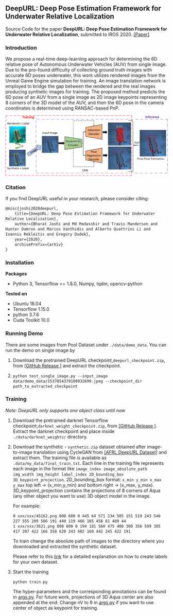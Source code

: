 ## DeepURL: Deep Pose Estimation Framework for Underwater Relative Localization
Source Code for the paper  **DeepURL: Deep Pose Estimation Framework for Underwater Relative Localization**, 
submitted to IROS 2020. [[Paper]](https://arxiv.org/abs/2003.05523)

### Introduction
We propose a real-time deep-learning approach for determining the 6D relative pose of Autonomous Underwater  Vehicles (AUV) from single image. 
Due  to  the  pro-found difficulty of collecting ground truth images with accurate 6D poses underwater, this work utilizes 
rendered images from the  Unreal  Game  Engine  simulation  for  training.  An  image translation  network  is  employed  to
bridge  the  gap  between the  rendered  and  the  real  images  producing  synthetic  images for  training.  The  proposed
method  predicts  the  6D  pose  of  an AUV  from  a  single  image  as 2D  image  keypoints  representing 8 
corners  of  the  3D  model  of  the  AUV,  and  then  the  6D pose in the camera coordinates is determined using RANSAC-based  PnP. 

[![Click on Image for Deep URL YouTube Video ](./images/deepcl_pipeline.png)](https://www.youtube.com/watch?v=gh6iDQmETaM)

### Citation
If you find DeepURL useful in your research, please consider citing:

    @misc{joshi2020deepurl,
        title={DeepURL: Deep Pose Estimation Framework for Underwater Relative Localization},
        author={Bharat Joshi and Md Modasshir and Travis Manderson and Hunter Damron and Marios Xanthidis and Alberto Quattrini Li and Ioannis Rekleitis and Gregory Dudek},
        year={2020},
        archivePrefix={arXiv}
    }
    
### Installation
**Packages**
* Python 3, Tensorflow >= 1.8.0, Numpy, tqdm, opencv-python

**Tested on**
* Ubuntu 18.04
* Tensorflow 1.15.0
* python 3.7.6
* Cuda Toolkit 10.0

### Running Demo
There are some images from  Pool Dataset under `./data/demo_data`. You can run the demo on single image by
1. Download the pretrained DeepURL checkpoint,`deepurl_checkpoint.zip`, 
from [[GitHub Release ]](https://github.com/joshi-bharat/deep_localization/releases/tag/v1.0) and extract the checkpoint.
2. ```shell script
   python test_single_image.py --input_image data/demo_data/1537054379109932699.jpeg --checkpoint_dir path_to_extracted_checkpoint
   ```
### Training
*Note: DeepURL only supports one object class until now*

1. Download the pretrained darknet Tensorflow checkpoint,`darknet_weight_checkpoint.zip`, from [[GitHub Release ]](https://github.com/joshi-bharat/deep_localization/releases/tag/v1.0). 
Extract the darknet checkpoint and place inside `./data/darknet_weights/` directory.  

2. Download the synthetic - `synthetic.zip` dataset obtained after image-to-image translation using CycleGAN from [[AFRL DeepURL Dataset]](https://drive.google.com/drive/folders/1F0TxTIQDR1GJoZxdCPi6o5IMV-UyL0FL)
and extract them. The training file is available as `.data/my_data/final_train.txt`. Each line in the training file represents each image
in the format like `image_index image_absolute_path img_width img_height label_index 2D_bounding_box 3D_keypoint_projection`.
2D_bounding_box format: `x_min y_min x_max y_max` top left -> (x_min,y_min) and bottom right -> (x_max, y_max). 3D_keypoint_projection contains
the projections of 8 corners of Aqua (any other object you want to use) 3D object model in the image. 

    For example:
    ```
    0 xxx/xxx/45162.png 800 600 0 445 64 571 234 505 151 519 243 546 227 555 209 586 191 440 119 466 105 458 61 489 44
    1 xxx/xxx/3621.png 800 600 0 194 181 560 475 400 300 356 509 305 417 207 422 166 358 620 243 602 169 442 245 422 191
    ```
    To train change the absolute path of images to the directory where you downloaded and extracted the synthetic dataset.

    Please refer to this [link](label_file_creation.md) for a detailed explanation on how to create labels for your own dataset.

3. Start the training
    ```shell script
    python train.py
    ```  
    The hyper-parameters and the corresponding annotations can be found in [args.py](args.py). For future work, projections of 3D Aqua center are also appended at the end.
    Change nV to 9 in [args.py](args.py) if you want to use center of object as keypoint for training.

